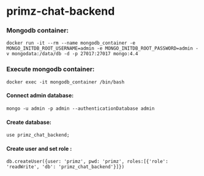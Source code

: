 # primz-chat-backend

### Mongodb container:

    docker run -it --rm --name mongodb_container -e MONGO_INITDB_ROOT_USERNAME=admin -e MONGO_INITDB_ROOT_PASSWORD=admin -v mongodata:/data/db -d -p 27017:27017 mongo:4.4

### Execute mongodb container:

    docker exec -it mongodb_container /bin/bash

#### Connect admin database:
    mongo -u admin -p admin --authenticationDatabase admin

#### Create database:
    use primz_chat_backend;

#### Create user and set role :
    db.createUser({user: 'primz', pwd: 'primz', roles:[{'role': 'readWrite', 'db': 'primz_chat_backend'}]})

